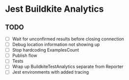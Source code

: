 # Jest Buildkite Analytics

## TODO

- [ ] Wait for unconfirmed results before closing connection
- [ ] Debug location information not showing up
- [ ] Stop hardcoding ExamplesCount
- [ ] Publish flow
- [ ] Tests
- [ ] Wrap up BuildkiteTestAnalytics separate from Reporter
- [ ] Jest environments with added tracing
